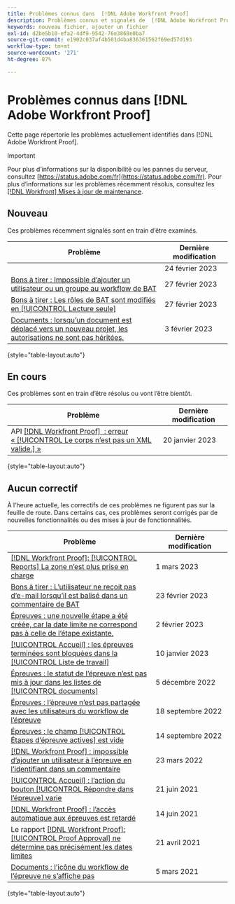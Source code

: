 ```yaml
---
title: Problèmes connus dans  [!DNL Adobe Workfront Proof]
description: Problèmes connus et signalés de  [!DNL Adobe Workfront Proof]
keywords: nouveau fichier, ajouter un fichier
exl-id: d2be5b10-efa2-4df9-9542-76e3868e0ba7
source-git-commit: e1902c037af4b501d4ba836361562f69ed57d193
workflow-type: tm+mt
source-wordcount: '271'
ht-degree: 87%

---
```


# Problèmes connus dans [!DNL Adobe Workfront Proof]

Cette page répertorie les problèmes actuellement identifiés dans [!DNL Adobe Workfront Proof].

>[!IMPORTANT]
>
>Pour plus d’informations sur la disponibilité ou les pannes du serveur, consultez [https://status.adobe.com/fr](https://status.adobe.com/fr). Pour plus d’informations sur les problèmes récemment résolus, consultez les [[!DNL Workfront] Mises à jour de maintenance](../maintenance/current-updates.md).

## Nouveau

Ces problèmes récemment signalés sont en train d’être examinés.

| **Problème** | **Dernière modification** |
| -----------------------------------------------------------------| ----------------- |
|  | 24 février 2023 |
| [Bons à tirer : Impossible d’ajouter un utilisateur ou un groupe au workflow de BAT](known-issues-workfront/wf-proofs-cannot-add-user-or-group-to-workflow.md) | 27 février 2023 |
| [Bons à tirer : Les rôles de BAT sont modifiés en [!UICONTROL Lecture seule]](known-issues-workfront/wf-proof-roles-set-to-read-only.md) | 27 février 2023 |
| [Documents : lorsqu’un document est déplacé vers un nouveau projet, les autorisations ne sont pas héritées.](known-issues-workfront/wf-documents-permissions-not-interited-when-moved.md) | 3 février 2023 |

{style=&quot;table-layout:auto&quot;}

## En cours

Ces problèmes sont en train d’être résolus ou vont l’être bientôt.

| **Problème** | **Dernière modification** |
| -----------------------------------------------------------------| ----------------- |
| API [[!DNL Workfront Proof]  : erreur « [!UICONTROL Le corps n’est pas un XML valide.] »](known-issues-workfront-proof/proof-error-body-is-not-a-valid-xml.md) | 20 janvier 2023 |

{style=&quot;table-layout:auto&quot;}

## Aucun correctif

À l’heure actuelle, les correctifs de ces problèmes ne figurent pas sur la feuille de route. Dans certains cas, ces problèmes seront corrigés par de nouvelles fonctionnalités ou des mises à jour de fonctionnalités.

| **Problème** | **Dernière modification** |
| -----------------------------------------------------------------| ----------------- |
| [[!DNL Workfront Proof]: [!UICONTROL Reports] La zone n’est plus prise en charge](known-issues-workfront-proof/proof-reports-analytics-not-working.md) | 1 mars 2023 |
| [Bons à tirer : L’utilisateur ne reçoit pas d’e-mail lorsqu’il est balisé dans un commentaire de BAT](known-issues-workfront-proof/proof-user-not-emailed-when-tagged.md) | 23 février 2023 |
| [Épreuves : une nouvelle étape a été créée, car la date limite ne correspond pas à celle de l’étape existante.](known-issues-workfront-proof/proof-new-stage-created.md) | 2 février 2023 |
| [[!UICONTROL Accueil] : les épreuves terminées sont bloquées dans la [!UICONTROL Liste de travail]](known-issues-workfront-proof/completed-proofs-stuck-in-the-work-list.md) | 10 janvier 2023 |
| [Épreuves : le statut de l’épreuve n’est pas mis à jour dans les listes de [!UICONTROL documents]](known-issues-workfront/wf-documents-status-not-updating-in-document-list.md) | 5 décembre 2022 |
| [Épreuves : l’épreuve n’est pas partagée avec les utilisateurs du workflow de l’épreuve](known-issues-workfront-proof/proof-user-in-stage-does-not-get-access.md) | 18 septembre 2022 |
| [Épreuves : le champ [!UICONTROL Étapes d’épreuve actives] est vide](known-issues-workfront/wf-documents-stages-do-not-populate-on-proof.md) | 14 septembre 2022 |
| [[!DNL Workfront Proof] : impossible d’ajouter un utilisateur à l’épreuve en l’identifiant dans un commentaire](known-issues-workfront-proof/cannot-add-user-to-proof.md) | 23 mars 2022 |
| [[!UICONTROL Accueil] : l’action du bouton [!UICONTROL Répondre dans l’épreuve] varie](known-issues-workfront-proof/reply-in-proof-button-behavior-is-inconsistent.md) | 21 juin 2021 |
| [[!DNL Workfront Proof] : l’accès automatique aux épreuves est retardé](known-issues-workfront-proof/automatic-access-to-proofs-are-delayed.md) | 14 juin 2021 |
| Le rapport [[!DNL Workfront Proof]: [!UICONTROL Proof Approval] ne détermine pas précisément les dates limites](known-issues-workfront-proof/proof-approval-report-cant-accurately-determine-deadlines.md) | 21 avril 2021 |
| [Documents : l’icône du workflow de l’épreuve ne s’affiche pas](known-issues-workfront-proof/proof-workflow-icon-is-not-displaying.md) | 5 mars 2021 |

{style=&quot;table-layout:auto&quot;}

